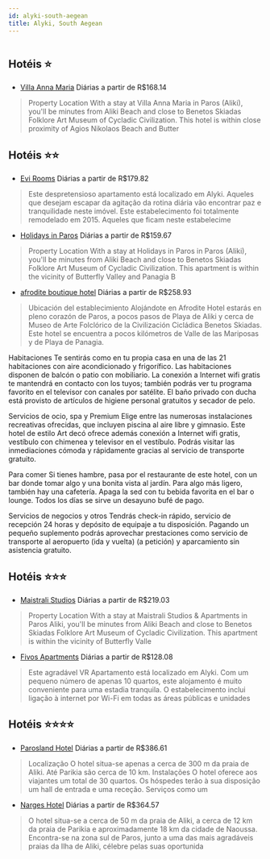 ```yaml
---
id: alyki-south-aegean
title: Alyki, South Aegean
---
```


<center><img src="http://photos.hotelbeds.com/giata/36/368612/368612a_hb_a_003.jpg" alt="" /></center>


## Hotéis ⭐️

-    [Villa Anna Maria](https://www.hurb.com/aud/https://www.hurb.com/hoteis/alyki/villa-anna-maria-JNP-JP700884?cmp=18055) Diárias a partir de R$168.14
   > Property Location With a stay at Villa Anna Maria in Paros (Aliki), you&apos;ll be minutes from Aliki Beach and close to Benetos Skiadas Folklore Art Museum of Cycladic Civilization.  This hotel is within close proximity of Agios Nikolaos Beach and Butter

## Hotéis ⭐️⭐️

-    [Evi Rooms](https://www.hurb.com/aud/https://www.hurb.com/hoteis/alyki/evi-rooms-JNP-JP339033?cmp=18055) Diárias a partir de R$179.82
   > Este despretensioso apartamento está localizado em Alyki. Aqueles que desejam escapar da agitação da rotina diária vão encontrar paz e tranquilidade neste imóvel. Este estabelecimento foi totalmente remodelado em 2015. Aqueles que ficam neste estabelecime
-    [Holidays in Paros](https://www.hurb.com/aud/https://www.hurb.com/hoteis/alyki/holidays-in-paros-JNP-JP137056?cmp=18055) Diárias a partir de R$159.67
   > Property Location With a stay at Holidays in Paros in Paros (Aliki), you&apos;ll be minutes from Aliki Beach and close to Benetos Skiadas Folklore Art Museum of Cycladic Civilization. This apartment is within the vicinity of Butterfly Valley and Panagia B
-    [afrodite boutique hotel](https://www.hurb.com/aud/https://www.hurb.com/hoteis/alyki/afrodite-boutique-hotel-JNP-JP820935?cmp=18055) Diárias a partir de R$258.93
   > Ubicación del establecimiento 
Alojándote en Afrodite Hotel estarás en pleno corazón de Paros, a pocos pasos de Playa de Aliki y cerca de Museo de Arte Folclórico de la Civilización Cicládica Benetos Skiadas. Este hotel se encuentra a pocos kilómetros de Valle de las Mariposas y de Playa de Panagia.

Habitaciones 
Te sentirás como en tu propia casa en una de las 21 habitaciones con aire acondicionado y frigorífico. Las habitaciones disponen de balcón o patio con mobiliario. La conexión a Internet wifi gratis te mantendrá en contacto con los tuyos; también podrás ver tu programa favorito en el televisor con canales por satélite. El baño privado con ducha está provisto de artículos de higiene personal gratuitos y secador de pelo.

Servicios de ocio, spa y Premium 
Elige entre las numerosas instalaciones recreativas ofrecidas, que incluyen piscina al aire libre y gimnasio. Este hotel de estilo Art decó ofrece además conexión a Internet wifi gratis, vestíbulo con chimenea y televisor en el vestíbulo. Podrás visitar las inmediaciones cómoda y rápidamente gracias al servicio de transporte gratuito.

Para comer 
Si tienes hambre, pasa por el restaurante de este hotel, con un bar donde tomar algo y una bonita vista al jardín. Para algo más ligero, también hay una cafetería. Apaga la sed con tu bebida favorita en el bar o lounge. Todos los días se sirve un desayuno bufé de pago.

Servicios de negocios y otros 
Tendrás check-in rápido, servicio de recepción 24 horas y depósito de equipaje a tu disposición. Pagando un pequeño suplemento podrás aprovechar prestaciones como servicio de transporte al aeropuerto (ida y vuelta) (a petición) y aparcamiento sin asistencia gratuito.

## Hotéis ⭐️⭐️⭐️

-    [Maistrali Studios](https://www.hurb.com/aud/https://www.hurb.com/hoteis/alyki/maistrali-studios-JNP-JP751222?cmp=18055) Diárias a partir de R$219.03
   > Property Location With a stay at Maistrali Studios &amp; Apartments in Paros Aliki, you&apos;ll be minutes from Aliki Beach and close to Benetos Skiadas Folklore Art Museum of Cycladic Civilization. This apartment is within the vicinity of Butterfly Valle
-    [Fivos Apartments](https://www.hurb.com/aud/https://www.hurb.com/hoteis/alyki/fivos-apartments-JNP-JP114925?cmp=18055) Diárias a partir de R$128.08
   > Este agradável VR Apartamento está localizado em Alyki. Com um pequeno número de apenas 10 quartos, este alojamento é muito conveniente para uma estadia tranquila. O estabelecimento inclui ligação à internet por Wi-Fi em todas as áreas públicas e unidades

## Hotéis ⭐️⭐️⭐️⭐️

-    [Parosland Hotel](https://www.hurb.com/aud/https://www.hurb.com/hoteis/alyki/parosland-hotel-JNP-JP003240?cmp=18055) Diárias a partir de R$386.61
   > Localização
O hotel situa-se apenas a cerca de 300 m da praia de Aliki. Até Parikia são cerca de 10 km.
Instalações
O hotel oferece aos viajantes um total de 30 quartos. Os hóspedes terão à sua disposição um hall de entrada e uma receção. Serviços como um
-    [Narges Hotel](https://www.hurb.com/aud/https://www.hurb.com/hoteis/alyki/narges-hotel-JNP-JP113700?cmp=18055) Diárias a partir de R$364.57
   > O hotel situa-se a cerca de 50 m da praia de Aliki, a cerca de 12 km da praia de Parikia e aproximadamente 18 km da cidade de Naoussa. Encontra-se na zona sul de Paros, junto a uma das mais agradáveis praias da Ilha de Aliki, célebre pelas suas oportunida
